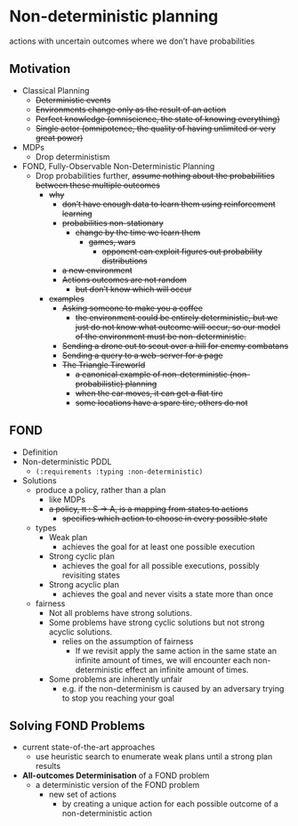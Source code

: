 # Non-deterministic planning
actions with uncertain outcomes where we don’t have probabilities

##  Motivation
+ Classical Planning
    * ~~Deterministic events~~
    * ~~Environments change only as the result of an action~~
    * ~~Perfect knowledge (omniscience, the state of knowing everything)~~
    * ~~Single actor (omnipotence, the quality of having unlimited or very great power)~~
+ MDPs
    * Drop deterministism
+ FOND, Fully-Observable Non-Deterministic Planning
    * Drop probabilities further, ~~assume nothing about the probabilities between these multiple outcomes~~
        - ~~why~~
            + ~~don’t have enough data to learn them using reinforcement learning~~
            + ~~probabilities non-stationary~~
                * ~~change by the time we learn them~~
                    - ~~games, wars~~
                        + ~~opponent can exploit figures out probability distributions~~
            + ~~a new environment~~
            + ~~Actions outcomes are not random~~
                * ~~but don’t know which will occur~~
        - ~~examples~~
            + ~~Asking someone to make you a coffee~~
                * ~~the environment could be entirely deterministic, but we just do not know what outcome will occur, so our model of the environment must be non-deterministic.~~
            + ~~Sending a drone out to scout over a hill for enemy combatans~~
            + ~~Sending a query to a web-server for a page~~
            + ~~The Triangle Tireworld~~
                * ~~a canonical example of non-deterministic (non-probabilistic) planning~~
                * ~~when the car moves, it can get a flat tire~~
                * ~~some locations have a spare tire, others do not~~

## FOND
* Definition
* Non-deterministic PDDL
    - `(:requirements :typing :non-deterministic)` 
* Solutions
    - produce a policy, rather than a plan
        + like MDPs
        + ~~a policy, π : S → A, is a mapping from states to actions~~
            * ~~specifies which action to choose in every possible state~~
    - types
        + Weak plan
            * achieves the goal for at least one possible execution
        + Strong cyclic plan
            * achieves the goal for all possible executions, possibly revisiting states
        + Strong acyclic plan
            * achieves the goal and never visits a state more than once
    - fairness
        + Not all problems have strong solutions.
        + Some problems have strong cyclic solutions but not strong acyclic solutions.
            * relies on the assumption of fairness
                - If we revisit apply the same action in the same state an infinite amount of times, we will encounter each non-deterministic effect an infinite amount of times.
        + Some problems are inherently unfair
            * e.g. if the non-determinism is caused by an adversary trying to stop you reaching your goal

## Solving FOND Problems
+ current state-of-the-art approaches
    * use heuristic search to enumerate weak plans until a strong plan results
+ __All-outcomes Determinisation__ of a FOND problem
    * a deterministic version of the FOND problem
        - new set of actions
            + by creating a unique action for each possible outcome of a non-deterministic action